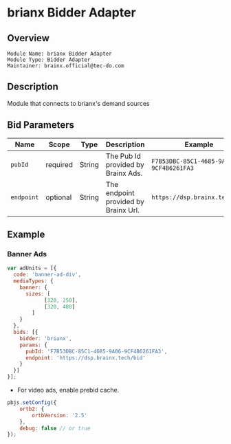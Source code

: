 # brianx Bidder Adapter

## Overview

```
Module Name: brianx Bidder Adapter
Module Type: Bidder Adapter
Maintainer: brainx.official@tec-do.com
```

## Description

Module that connects to brianx's demand sources

## Bid Parameters

| Name       | Scope        | Type   | Description                          | Example                                |
| ---------- | ------------ | ------ | ------------------------------------ | -------------------------------------- |
| `pubId`    | required     | String | The Pub Id provided by Brainx Ads.   | `F7B53DBC-85C1-4685-9A06-9CF4B6261FA3` |
| `endpoint` | optional | String | The endpoint provided by Brainx Url. | `https://dsp.brainx.tech/bid`          |

## Example

### Banner Ads

```javascript
var adUnits = [{
  code: 'banner-ad-div',
  mediaTypes: {
    banner: {
      sizes: [
            [320, 250],
            [320, 480]
        ]
    }
  },
  bids: [{
    bidder: 'brianx',
    params: {
      pubId: 'F7B53DBC-85C1-4685-9A06-9CF4B6261FA3',
      endpoint: 'https://dsp.brainx.tech/bid'
    }
  }]
}];
```

* For video ads, enable prebid cache.

```javascript
pbjs.setConfig({
    ortb2: {
        ortbVersion: '2.5'
    },
    debug: false // or true
});
```
